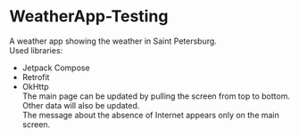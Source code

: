 # WeatherApp-Testing

A weather app showing the weather in Saint Petersburg.  
Used libraries: 
- Jetpack Compose  
- Retrofit  
- OkHttp  
The main page can be updated by pulling the screen from top to bottom. Other data will also be updated.  
The message about the absence of Internet appears only on the main screen.  

